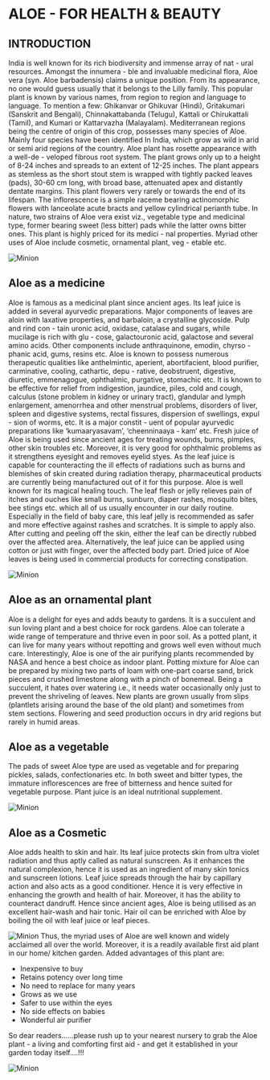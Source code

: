 # ALOE - FOR HEALTH & BEAUTY
## INTRODUCTION
India is well known for its rich biodiversity and immense array of nat - ural resources. Amongst the innumera - ble and invaluable medicinal flora, Aloe vera (syn. Aloe barbadensis) claims a unique position. From its appearance, no one would guess usually that it belongs to the Lilly family. This popular plant is known by various names, from region to region and language to language. To mention a few: Ghikanvar or Ghikuvar (Hindi), Gritakumari (Sanskrit and Bengali), Chinnakattabanda (Telugu), Kattali or Chirukattali (Tamil), and Kumari or Kattarvazha (Malayalam). Mediterranean regions being the centre of origin of this crop, possesses many species of Aloe. Mainly four species have been identified In India, which grow as wild in arid or semi arid regions of the country. Aloe plant has rosette appearance with a well-de - veloped fibrous root system. The plant grows only up to a height of 8-24 inches and spreads to an extent of 12-25 inches. The plant appears as stemless as the short stout stem is wrapped with tightly packed leaves (pads), 30-60 cm long, with broad base, attenuated apex and distantly dentate margins. This plant flowers very rarely or towards the end of its lifespan. The inflorescence is a simple raceme bearing actinomorphic flowers with lanceolate acute bracts and yellow cylindrical perianth tube. In nature, two strains of Aloe vera exist viz., vegetable type and medicinal type, former bearing sweet (less bitter) pads while the latter owns bitter ones. This plant is highly priced for its medici - nal properties. Myriad other uses of Aloe include cosmetic, ornamental plant, veg - etable etc.

![Minion](https://user-images.githubusercontent.com/85151795/187685291-ea4a7514-5551-4adc-bfb5-d5d56ce3ab17.jpg)
## Aloe as a medicine
Aloe is famous as a medicinal plant since ancient ages. Its leaf juice is added in several ayurvedic preparations. Major components of leaves are aloin with laxative properties, and barbaloin, a crystalline glycoside. Pulp and rind con - tain uronic acid, oxidase, catalase and sugars, while mucilage is rich with glu - cose, galactouronic acid, galactose and several amino acids. Other components include anthraquinone, emodin, chyrso - phanic acid, gums, resins etc. 
Aloe is known to possess numerous therapeutic qualities like anthelmintic, aperient, abortifacient, blood purifier, carminative, cooling, cathartic, depu - rative, deobstruent, digestive, diuretic, emmenagogue, ophthalmic, purgative, stomachic etc. It is known to be effective for relief from indigestion, jaundice, piles, cold and cough, calculus (stone problem in kidney or urinary tract), glandular and lymph enlargement, amenorrhea and other menstrual problems, disorders of liver, spleen and digestive systems, rectal fissures, dispersion of swellings, expul - sion of worms, etc. It is a major constit - uent of popular ayurvedic preparations like ‘kumaaryasavam’, ‘cheenninaaya - kam’ etc.
Fresh juice of Aloe is being used since ancient ages for treating wounds, burns, pimples, other skin troubles etc. Moreover, it is very good for ophthalmic problems as it strengthens eyesight and removes eyelid styes. As the leaf juice is capable for counteracting the ill effects of radiations such as burns and blemishes of skin created during radiation therapy, pharmaceutical products are currently being manufactured out of it for this purpose.
Aloe is well known for its magical healing touch. The leaf flesh or jelly relieves pain of itches and ouches like small burns, sunburn, diaper rashes, mosquito bites, bee stings etc. which all of us usually encounter in our daily routine. Especially in the field of baby care, this leaf jelly is recommended as safer and more effective against rashes and scratches. It is simple to apply also. After cutting and peeling off the skin, either the leaf can be directly rubbed over the affected area. Alternatively, the leaf juice can be applied using cotton or just with finger, over the affected body part. Dried juice of Aloe leaves is being used in commercial products for correcting constipation.

![Minion](https://user-images.githubusercontent.com/85151795/187686542-dd0d8f94-ec67-4e73-b9c5-2f364369b211.jpg)
## Aloe as an ornamental plant
Aloe is a delight for eyes and adds beauty to gardens. It is a succulent and sun loving plant and a best choice for rock gardens. Aloe can tolerate a wide range of temperature and thrive even in poor soil. As a potted plant, it can live for many years without repotting and grows well even without much care. Interestingly, Aloe is one of the air purifying plants recommended by NASA and hence a best choice as indoor plant. Potting mixture for Aloe can be prepared by mixing two parts of loam with one-part coarse sand, brick pieces and crushed limestone along with a pinch of bonemeal. Being a succulent, it hates over watering i.e., it needs water occasionally only just to prevent the shriveling of leaves. New plants are grown usually from slips (plantlets arising around the base of the old plant) and sometimes from stem sections. Flowering and seed production occurs in dry arid regions but rarely in humid areas.
## Aloe as a vegetable
The pads of sweet Aloe type are used as vegetable and for preparing pickles, salads, confectionaries etc. In both sweet and bitter types, the immature inflorescences are free of bitterness and hence suited for vegetable purpose. Plant juice is an ideal nutritional supplement.

![Minion](https://user-images.githubusercontent.com/85151795/187686748-62263877-c2a6-44b0-b8ff-6e7e8a84455a.jpg)
## Aloe as a Cosmetic
Aloe adds health to skin and hair. Its leaf juice protects skin from ultra violet radiation and thus aptly called as natural sunscreen. As it enhances the natural complexion, hence it is used as an ingredient of many skin tonics and sunscreen lotions. Leaf juice spreads through the hair by capillary action and also acts as a good conditioner. Hence it is very effective in enhancing the growth and health of hair. Moreover, it has the ability to counteract dandruff. Hence since ancient ages, Aloe is being utilised as an excellent hair-wash and hair tonic. Hair oil can be enriched with Aloe by boiling the oil with leaf juice or leaf pieces.

![Minion](https://user-images.githubusercontent.com/85151795/187686998-63a84c13-0caf-4a3d-b182-3911bfb6a6e0.jpg)
Thus, the myriad uses of Aloe are well known and widely acclaimed all over the world. Moreover, it is a readily available first aid plant in our home/ kitchen garden. Added advantages of this plant are:
- Inexpensive to buy
-  Retains potency over long time
-  No need to replace for many years
- Grows as we use
- Safer to use within the eyes
- No side effects on babies
- Wonderful air purifier

So dear readers……please rush up to your nearest nursery to grab the Aloe plant - a living and comforting first aid - and get it established in your garden today itself….!!!

![Minion](https://user-images.githubusercontent.com/85151795/187687194-643a851f-1aae-4109-a829-1733d5b9194b.png)
